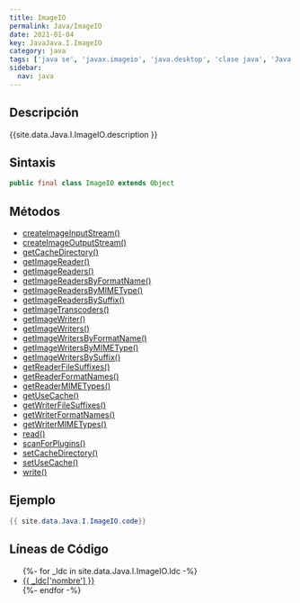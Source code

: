 ```yaml
---
title: ImageIO
permalink: Java/ImageIO
date: 2021-01-04
key: JavaJava.I.ImageIO
category: java
tags: ['java se', 'javax.imageio', 'java.desktop', 'clase java', 'Java 1.0']
sidebar: 
  nav: java
---
```


## Descripción
{{site.data.Java.I.ImageIO.description }}

## Sintaxis
~~~java
public final class ImageIO extends Object
~~~

## Métodos
* [createImageInputStream()](/Java/ImageIO/createImageInputStream)
* [createImageOutputStream()](/Java/ImageIO/createImageOutputStream)
* [getCacheDirectory()](/Java/ImageIO/getCacheDirectory)
* [getImageReader()](/Java/ImageIO/getImageReader)
* [getImageReaders()](/Java/ImageIO/getImageReaders)
* [getImageReadersByFormatName()](/Java/ImageIO/getImageReadersByFormatName)
* [getImageReadersByMIMEType()](/Java/ImageIO/getImageReadersByMIMEType)
* [getImageReadersBySuffix()](/Java/ImageIO/getImageReadersBySuffix)
* [getImageTranscoders()](/Java/ImageIO/getImageTranscoders)
* [getImageWriter()](/Java/ImageIO/getImageWriter)
* [getImageWriters()](/Java/ImageIO/getImageWriters)
* [getImageWritersByFormatName()](/Java/ImageIO/getImageWritersByFormatName)
* [getImageWritersByMIMEType()](/Java/ImageIO/getImageWritersByMIMEType)
* [getImageWritersBySuffix()](/Java/ImageIO/getImageWritersBySuffix)
* [getReaderFileSuffixes()](/Java/ImageIO/getReaderFileSuffixes)
* [getReaderFormatNames()](/Java/ImageIO/getReaderFormatNames)
* [getReaderMIMETypes()](/Java/ImageIO/getReaderMIMETypes)
* [getUseCache()](/Java/ImageIO/getUseCache)
* [getWriterFileSuffixes()](/Java/ImageIO/getWriterFileSuffixes)
* [getWriterFormatNames()](/Java/ImageIO/getWriterFormatNames)
* [getWriterMIMETypes()](/Java/ImageIO/getWriterMIMETypes)
* [read()](/Java/ImageIO/read)
* [scanForPlugins()](/Java/ImageIO/scanForPlugins)
* [setCacheDirectory()](/Java/ImageIO/setCacheDirectory)
* [setUseCache()](/Java/ImageIO/setUseCache)
* [write()](/Java/ImageIO/write)

## Ejemplo
~~~java
{{ site.data.Java.I.ImageIO.code}}
~~~

## Líneas de Código
<ul>
{%- for _ldc in site.data.Java.I.ImageIO.ldc -%}
   <li>
       <a href="{{_ldc['url'] }}">{{ _ldc['nombre'] }}</a>
   </li>
{%- endfor -%}
</ul>
